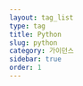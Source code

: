 ```yaml
---
layout: tag_list
type: tag
title: Python
slug: python
category: 가이던스
sidebar: true
order: 1
---
```

